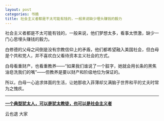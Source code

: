 ```yaml
---
layout: post
categories: 书摘
title: 社会主义者都是不太可能有钱的，一般来说缺少埋头赚钱的毅力
---
```


社会主义者都是不太可能有钱的，一般来说，他们梦想太多，看事太愤激，缺少一门心思埋头赚钱的毅力。

白修德的父母之间倒是没有宗教信仰上的矛盾，他们都希望融入美国社会，但白母是个共和党人，并不喜欢白父看待资本主义社会的方式。

白母看重财产，也看重教养——“如果我们谁说了一个脏字，她就会用长条的黑焦油皂洗我们的嘴”——但教养是要以财产和阶级地位为保证的。

所以，白母一心追求体面的生活，让她那收入菲薄却又满脑子世界和平的丈夫时常为之愧疚。

---

**[一个典型犹太人，可以是犹太教徒，也可以是社会主义者](https://mp.weixin.qq.com/s/tYYdovtssDsJjd5DvaxELQ)**

云也退 大家